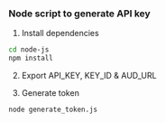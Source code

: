 ### Node script to generate API key

1. Install dependencies

```bash
cd node-js
npm install
```

2. Export API_KEY, KEY_ID & AUD_URL

3. Generate token
```bash
node generate_token.js
```
